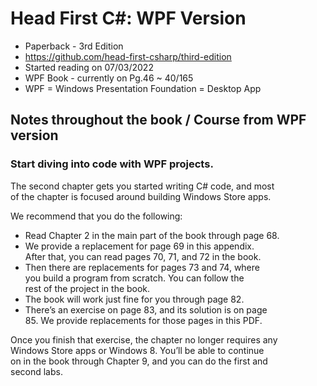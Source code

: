 # Head First C#: WPF Version

- Paperback - 3rd Edition
- https://github.com/head-first-csharp/third-edition
- Started reading on 07/03/2022
- WPF Book - currently on Pg.46 ~ 40/165
- WPF = Windows Presentation Foundation = Desktop App

## Notes throughout the book / Course from WPF version

### Start diving into code with WPF projects.

The second chapter gets you started writing C# code, and most<br>
of the chapter is focused around building Windows Store apps.

We recommend that you do the following:

* Read Chapter 2 in the main part of the book through
  page 68.
* We provide a replacement for page 69 in this appendix.<br>
  After that, you can read pages 70, 71, and 72 in the book.
* Then there are replacements for pages 73 and 74, where<br>
  you build a program from scratch. You can follow the<br>
  rest of the project in the book.
* The book will work just fine for you through page 82.
* There’s an exercise on page 83, and its solution is on page<br> 
  85. We provide replacements for those pages in this PDF.

Once you finish that exercise, the chapter no longer requires any<br>
Windows Store apps or Windows 8. You’ll be able to continue<br>
on in the book through Chapter 9, and you can do the first and<br>
second labs.
